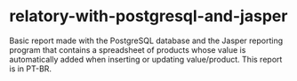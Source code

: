 # relatory-with-postgresql-and-jasper
Basic report made with the PostgreSQL database and the Jasper reporting program that contains a spreadsheet of products whose value is automatically added when inserting or updating value/product.  This report is in PT-BR.
